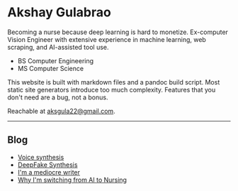 # Akshay Gulabrao

Becoming a nurse because deep learning is hard to monetize. Ex-computer Vision Engineer with extensive experience in machine learning, web scraping, and AI-assisted tool use.

- BS Computer Engineering  
- MS Computer Science  

This website is built with markdown files and a pandoc build script. Most static site generators introduce too much complexity. Features that you don't need are a bug, not a bonus.

Reachable at [aksgula22@gmail.com](mailto:aksgula22@gmail.com).

---

## Blog
- [Voice synthesis](./voice_fake.html)
- [DeepFake Synthesis](./deepfake.html)
- [I'm a mediocre writer](./identity.html)
- [Why I'm switching from AI to Nursing](./nursing.html)
